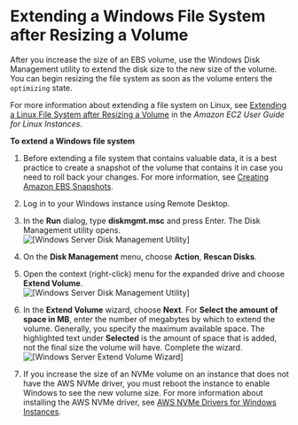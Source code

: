 # Extending a Windows File System after Resizing a Volume<a name="recognize-expanded-volume-windows"></a>

After you increase the size of an EBS volume, use the Windows Disk Management utility to extend the disk size to the new size of the volume\. You can begin resizing the file system as soon as the volume enters the `optimizing` state\.

For more information about extending a file system on Linux, see [Extending a Linux File System after Resizing a Volume](https://docs.aws.amazon.com/AWSEC2/latest/UserGuide/recognize-expanded-volume-linux.html) in the *Amazon EC2 User Guide for Linux Instances*\.

**To extend a Windows file system**

1. Before extending a file system that contains valuable data, it is a best practice to create a snapshot of the volume that contains it in case you need to roll back your changes\. For more information, see [Creating Amazon EBS Snapshots](ebs-creating-snapshot.md)\.

1. Log in to your Windows instance using Remote Desktop\.

1. In the **Run** dialog, type **diskmgmt\.msc** and press Enter\. The Disk Management utility opens\.  
![\[Windows Server Disk Management Utility\]](http://docs.aws.amazon.com/AWSEC2/latest/WindowsGuide/images/Expand-Volume-Win2008-before.png)

1. On the **Disk Management** menu, choose **Action**, **Rescan Disks**\.

1. Open the context \(right\-click\) menu for the expanded drive and choose **Extend Volume**\.  
![\[Windows Server Disk Management Utility\]](http://docs.aws.amazon.com/AWSEC2/latest/WindowsGuide/images/Expand-Volume-Win2008-before-menu.png)

1. In the **Extend Volume** wizard, choose **Next**\. For **Select the amount of space in MB**, enter the number of megabytes by which to extend the volume\. Generally, you specify the maximum available space\. The highlighted text under **Selected** is the amount of space that is added, not the final size the volume will have\. Complete the wizard\.  
![\[Windows Server Extend Volume Wizard\]](http://docs.aws.amazon.com/AWSEC2/latest/WindowsGuide/images/Extend-Volume-Wizard-Win2008.png)

1. If you increase the size of an NVMe volume on an instance that does not have the AWS NVMe driver, you must reboot the instance to enable Windows to see the new volume size\. For more information about installing the AWS NVMe driver, see [AWS NVMe Drivers for Windows Instances](aws-nvme-drivers.md)\.